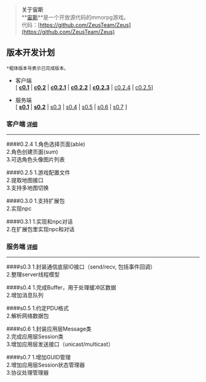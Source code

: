 ﻿> **关于宙斯**  
> **[宙斯](https://github.com/ZeusTeam/Zeus "宙斯")**是一个开放源代码的mmorpg游戏。  
> 代码：[https://github.com/ZeusTeam/Zeus](https://github.com/ZeusTeam/Zeus)

## **版本开发计划**
`*粗体版本号表示已完成版本。`

- 客户端  
    [ 
[**c0.1**](https://github.com/ZeusTeam/Zeus/blob/master/VERSION.md#c01) | 
[**c0.2**](https://github.com/ZeusTeam/Zeus/blob/master/VERSION.md#c02) | 
[**c0.2.1**](https://github.com/ZeusTeam/Zeus/blob/master/VERSION.md#c021) | 
[**c0.2.2**](https://github.com/ZeusTeam/Zeus/blob/master/VERSION.md#c022) | 
[**c0.2.3**](https://github.com/ZeusTeam/Zeus/blob/master/VERSION.md#c023) | 
[c0.2.4](https://github.com/ZeusTeam/Zeus#c024) | 
[c0.2.5](https://github.com/ZeusTeam/Zeus#c025)]
    
- 服务端  
    [
[**s0.1**](https://github.com/ZeusTeam/Zeus/blob/master/VERSION.md#s01) | 
[**s0.2**](https://github.com/ZeusTeam/Zeus/blob/master/VERSION.md#s02) |
[s0.3](https://github.com/ZeusTeam/Zeus#s03) | 
[s0.4](https://github.com/ZeusTeam/Zeus#s04) | 
[s0.5](https://github.com/ZeusTeam/Zeus#s05) | 
[s0.6](https://github.com/ZeusTeam/Zeus#s06) | 
[s0.7](https://github.com/ZeusTeam/Zeus#s07) ]


### **客户端 [`详细`](https://github.com/ZeusTeam/Zeus/blob/master/VERSION.md)**
----------
####0.2.4
1.角色选择页面(able)  
2.角色创建页面(sum)  
3.可选角色头像图片列表  

####0.2.5
1.游戏配置文件  
2.提取地图接口  
3.支持多地图切换   

####0.3.0
1.支持扩展包  
2.实现npc  

####0.3.1
1.实现和npc对话  
2.在扩展包里实现npc和对话  

### **服务端 [`详细`](https://github.com/ZeusTeam/Zeus/blob/master/VERSION.md)**
----------
####s0.3
1.封装通信底层IO接口（send/recv, 包括事件回调）  
2.整理server线程模型

####s0.4
1.完成Buffer，用于处理缓冲区数据  
2.增加消息队列

####s0.5
1.约定PDU格式  
2.解析网络数据包

####s0.6
1.封装应用层Message类  
2.完成应用层Session类  
3.增加应用层发送接口（unicast/multicast）

####s0.7
1.增加GUID管理  
2.增加应用层Session状态管理器  
3.协议处理管理器